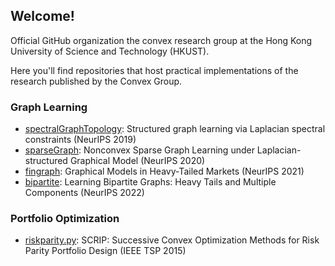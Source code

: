 ## Welcome!

Official GitHub organization the convex research group at the Hong Kong University of Science and Technology (HKUST).

Here you'll find repositories that host practical implementations of the research published by the Convex Group.

### Graph Learning

* [spectralGraphTopology](https://github.com/convexfi/spectralGraphTopology): Structured graph learning via Laplacian spectral constraints (NeurIPS 2019)
* [sparseGraph](https://github.com/convexfi/sparseGraph): Nonconvex Sparse Graph Learning under Laplacian-structured Graphical Model (NeurIPS 2020)
* [fingraph](https://github.com/convexfi/fingraph): Graphical Models in Heavy-Tailed Markets (NeurIPS 2021)
* [bipartite](https://github.com/convexfi/bipartite): Learning Bipartite Graphs: Heavy Tails and Multiple Components (NeurIPS 2022)

### Portfolio Optimization
* [riskparity.py](https://github.com/convexfi/riskparity.py): SCRIP: Successive Convex Optimization Methods for Risk Parity Portfolio Design (IEEE TSP 2015)
